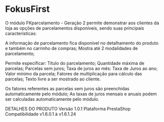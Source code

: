 # FokusFirst

O módulo FKparcelamento - Geração 2 permite demonstrar aos clientes da loja as opções de parcelamentos disponíveis, sendo suas principais características:

A informação de parcelamento fica disponível no detalhamento do produto e também no carrinho de compras;
Mostra até 2 modalidades de parcelamento;

Permite especificar:
Título do parcelamento;
Quantidade máxima de parcelas;
Parcelas sem juros;
Taxa de juros ao mês:
Taxa de Juros ao ano;
Valor mínimo da parcela;
Fatores de multiplicação para cálculo das parcelas;
Texto livre a ser mostrado ao cliente.

Os fatores referentes as parcelas sem juros são preenchidas automaticamente pelo módulo;
As taxas de juros mensais e anuais podem ser calculadas automaticamente pelo módulo.

DETALHES DO PRODUTO
Versão
1.0.1
Plataforma
PrestaShop
Compatibilidade
v1.6.0.1 à v1.6.1.24
